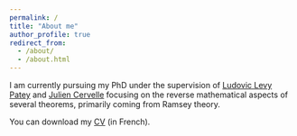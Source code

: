 ```yaml
---
permalink: /
title: "About me"
author_profile: true
redirect_from: 
  - /about/
  - /about.html
---
```


I am currently pursuing my PhD under the supervision of [Ludovic Levy Patey](https://ludovicpatey.com) and [Julien Cervelle](https://jc.lacl.fr) focusing on the reverse mathematical aspects of several theorems, primarily coming from Ramsey theory. 

You can download my [CV](https://lehouerou.fr/files/CV.pdf) (in French).

